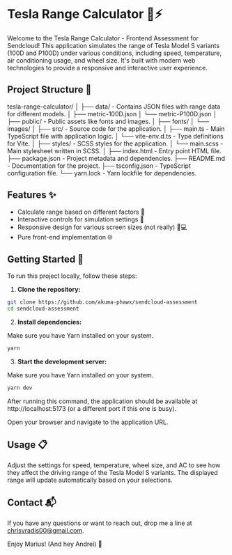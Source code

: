 # Tesla Range Calculator 🚗⚡

Welcome to the Tesla Range Calculator - Frontend Assessment for Sendcloud! This application simulates the range of Tesla Model S variants (100D and P100D) under various conditions, including speed, temperature, air conditioning usage, and wheel size. It's built with modern web technologies to provide a responsive and interactive user experience.

## Project Structure 📂

tesla-range-calculator/
│
├── data/ - Contains JSON files with range data for different models.
│ ├── metric-100D.json
│ └── metric-P100D.json
│
├── public/ - Public assets like fonts and images.
│ ├── fonts/
│ └── images/
│
├── src/ - Source code for the application.
│ ├── main.ts - Main TypeScript file with application logic.
│ └── vite-env.d.ts - Type definitions for Vite.
│
├── styles/ - SCSS styles for the application.
│ └── main.scss - Main stylesheet written in SCSS.
│
├── index.html - Entry point HTML file.
├── package.json - Project metadata and dependencies.
├── README.md - Documentation for the project.
├── tsconfig.json - TypeScript configuration file.
└── yarn.lock - Yarn lockfile for dependencies.

## Features ✨

- Calculate range based on different factors 📏
- Interactive controls for simulation settings 🔧
- Responsive design for various screen sizes (not really) 📱💻
- Pure front-end implementation 🌐

## Getting Started 🚀

To run this project locally, follow these steps:

1. **Clone the repository:**

```bash
git clone https://github.com/akuma-phawx/sendcloud-assessment
cd sendcloud-assessment
```

2. **Install dependencies:**

Make sure you have Yarn installed on your system.

```bash
yarn
```

3. **Start the development server:**

Make sure you have Yarn installed on your system.

```bash
yarn dev
```

After running this command, the application should be available at http://localhost:5173 (or a different port if this one is busy).

Open your browser and navigate to the application URL.

## Usage 📋

Adjust the settings for speed, temperature, wheel size, and AC to see how they affect the driving range of the Tesla Model S variants. The displayed range will update automatically based on your selections.

## Contact 📬

If you have any questions or want to reach out, drop me a line at chrisvradis00@gmail.com.

Enjoy Marius! (And hey Andrei) 🎉
